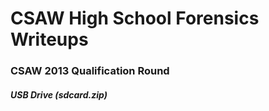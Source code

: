# CSAW High School Forensics Writeups

### CSAW 2013 Qualification Round
##### USB Drive (sdcard.zip)

